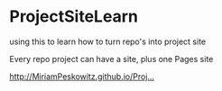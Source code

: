 # ProjectSiteLearn
using this to learn how to turn repo's into project site

Every repo project can have a site, plus one Pages site 

http://MiriamPeskowitz.github.io/Proj…

